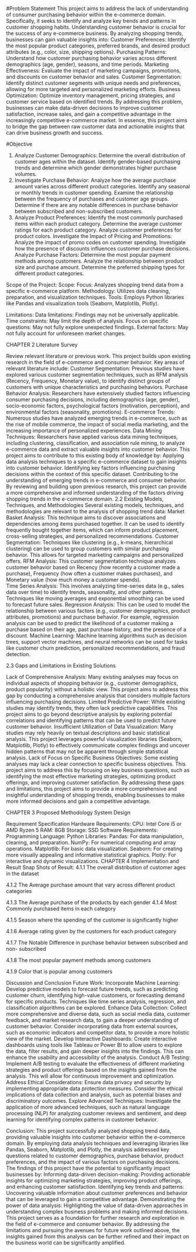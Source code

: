 #Problem Statement
This project aims to address the lack of understanding of consumer purchasing behavior within the e-commerce domain. Specifically, it seeks to identify and analyze key trends and patterns in customer shopping habits. 
Understanding customer behavior is crucial for the success of any e-commerce business. By analyzing shopping trends, businesses can gain valuable insights into: 
Customer Preferences: Identify the most popular product categories, preferred brands, and desired product attributes (e.g., color, size, shipping options). 
Purchasing Patterns: Understand how customer purchasing behavior varies across different demographics (age, gender), seasons, and time periods. 
Marketing Effectiveness: Evaluate the impact of marketing campaigns, promotions, and discounts on customer behavior and sales. 
Customer Segmentation: Identify distinct customer segments with unique needs and preferences, allowing for more targeted and personalized marketing efforts. 
Business Optimization: Optimize inventory management, pricing strategies, and customer service based on identified trends. 
By addressing this problem, businesses can make data-driven decisions to improve customer satisfaction, increase sales, and gain a competitive advantage in the increasingly competitive e-commerce market. 
In essence, this project aims to bridge the gap between raw customer data and actionable insights that can drive business growth and success. 

#Objective
1. Analyze Customer Demographics: 
Determine the overall distribution of customer ages within the dataset. 
Identify gender-based purchasing trends and determine which gender demonstrates higher purchase volumes. 
2. Investigate Purchase Behavior: 
Analyze how the average purchase amount varies across different product categories. 
Identify any seasonal or monthly trends in customer spending. 
Examine the relationship between the frequency of purchases and customer age groups. 
Determine if there are any notable differences in purchase behavior between subscribed and non-subscribed customers. 
3. Analyze Product Preferences: 
Identify the most commonly purchased items within each product category. 
Determine the average customer ratings for each product category. 
Analyze customer preferences for product colors. 
Investigate the Impact of Pricing and Promotions: 
Analyze the impact of promo codes on customer spending. 
Investigate how the presence of discounts influences customer purchase decisions. 
Analyze Purchase Factors: 
Determine the most popular payment methods among customers. 
Analyze the relationship between product size and purchase amount. 
Determine the preferred shipping types for different product categories. 

Scope of the Project: 
Scope: 
Focus: Analyzes shopping trend data from a specific e-commerce platform. 
Methodology: Utilizes data cleaning, preparation, and visualization techniques. 
Tools: Employs Python libraries like Pandas and visualization tools (Seaborn, Matplotlib, Plotly). 

Limitations: 
Data limitations: Findings may not be universally applicable. 
Time constraints: May limit the depth of analysis. 
Focus on specific questions: May not fully explore unexpected findings. 
External factors: May not fully account for unforeseen market changes. 












CHAPTER 2
Literature Survey

 Review relevant literature or previous work. 
This project builds upon existing research in the field of e-commerce and consumer behavior. Key areas of relevant literature include: 
Customer Segmentation: Previous studies have explored various customer segmentation techniques, such as RFM analysis (Recency, Frequency, Monetary value), to identify distinct groups of customers with unique characteristics and purchasing behaviors. 
Purchase Behavior Analysis: Researchers have extensively studied factors influencing consumer purchasing decisions, including demographics (age, gender), socio-economic factors, psychological factors (motivation, perception), and environmental factors (seasonality, promotions). 
E-commerce Trends: Numerous studies have analyzed emerging trends in e-commerce, such as the rise of mobile commerce, the impact of social media marketing, and the increasing importance of personalized experiences. 
Data Mining Techniques: Researchers have applied various data mining techniques, including clustering, classification, and association rule mining, to analyze e-commerce data and extract valuable insights into customer behavior. 
This project aims to contribute to this existing body of knowledge by: 
Applying data analysis techniques to a specific e-commerce dataset to gain insights into customer behavior. 
Identifying key factors influencing purchasing decisions within the context of this specific dataset. 
Contributing to the understanding of emerging trends in e-commerce and consumer behavior. 
By reviewing and building upon previous research, this project can provide a more comprehensive and informed understanding of the factors driving shopping trends in the e-commerce domain. 
2.2 Existing Models, Techniques, and Methodologies 
Several existing models, techniques, and methodologies are relevant to the analysis of shopping trend data: 
Market Basket Analysis: This technique aims to discover associations and dependencies among items purchased together. It can be used to identify frequently bought together 
items, which can inform product placement, cross-selling strategies, and personalized recommendations. 
Customer Segmentation: Techniques like clustering (e.g., k-means, hierarchical clustering) can be used to group customers with similar purchasing behavior. This allows for targeted marketing campaigns and personalized offers. 
RFM Analysis: This customer segmentation technique analyzes customer behavior based on Recency (how recently a customer made a purchase), Frequency (how often a customer makes purchases), and Monetary value (how much money a customer spends).  
Time Series Analysis: This involves analyzing time-series data (e.g., sales data over time) to identify trends, seasonality, and other patterns. Techniques like moving averages and exponential smoothing can be used to forecast future sales. 
Regression Analysis: This can be used to model the relationship between various factors (e.g., customer demographics, product attributes, promotions) and purchase behavior. For example, regression analysis can be used to predict the likelihood of a customer making a purchase based on their age, past purchase history, and the presence of a discount. 
Machine Learning: Machine learning algorithms such as decision trees, support vector machines, and neural networks can be used for tasks like customer churn prediction, personalized recommendations, and fraud detection. 
 
2.3 Gaps and Limitations in Existing Solutions 
 
Lack of Comprehensive Analysis: Many existing analyses may focus on individual aspects of shopping behavior (e.g., customer demographics, product popularity) without a holistic view. This project aims to address this gap by conducting a comprehensive analysis that considers multiple factors influencing purchasing decisions. 
Limited Predictive Power: While existing studies may identify trends, they often lack predictive capabilities. This project aims to go beyond descriptive analysis by exploring potential correlations and identifying patterns that can be used to predict future customer behavior. 
Insufficient Utilization of Data Visualization: Many studies may rely heavily on textual descriptions and basic statistical analysis. This project leverages powerful visualization libraries (Seaborn, Matplotlib, Plotly) to effectively communicate complex findings and uncover hidden patterns that may not be apparent through simple statistical analysis. 
Lack of Focus on Specific Business Objectives: Some existing analyses may lack a clear connection to specific business objectives. This project aims to address this by focusing on key business questions, such as identifying the most effective marketing strategies, optimizing product offerings, and improving customer satisfaction. 
By addressing these gaps and limitations, this project aims to provide a more comprehensive and insightful understanding of shopping trends, enabling businesses to make more informed decisions and gain a competitive advantage. 
















CHAPTER 3
Proposed Methodology
System Design

Requirement Specification
Hardware Requirements:
             CPU: Intel Core i5 or AMD Ryzen 5 
             RAM: 8GB 
             Storage: SSD 
Software Requirements:
            Programming Language: Python 
   	      Libraries: 
Pandas: For data manipulation, cleaning, and preparation. 
NumPy: For numerical computing and array operations. 
Matplotlib: For basic data visualization. 
Seaborn: For creating more visually appealing and informative statistical graphics. 
Plotly: For interactive and dynamic visualizations. 
CHAPTER 4
Implementation and Result
 Snap Shots of Result:
4.1.1 The overall distribution of customer ages in the dataset 

 
4.1.2 The Average purchase amount that vary across different product categories 

 
4.1.3 The Average purchase of the products by each gender
4.1.4 Most Commonly purchased items in each category 

4.1.5 Season where the spending of the customer is significantly higher 

 4.1.6 Average rating given by the customers for each product category 



 
4.1.7 The Notable Difference in purchase behavior between subscribed and non- subscribed 
 


4.1.8 The most popular payment methods among customers  

4.1.9 Color that is popular among customers 

 
Discussion and Conclusion
Future Work: 
Incorporate Machine Learning: 
Develop predictive models to forecast future trends, such as predicting customer churn, identifying high-value customers, or forecasting demand for specific products. 
Techniques like time series analysis, regression, and classification algorithms can be explored. 
Enhance Data Collection: 
Collect more comprehensive and diverse data, such as social media data, customer feedback, and market research data, to gain a deeper understanding of customer behavior. 
Consider incorporating data from external sources, such as economic indicators and competitor data, to provide a more holistic view of the market. 
Develop Interactive Dashboards: 
Create interactive dashboards using tools like Tableau or Power BI to allow users to explore the data, filter results, and gain deeper insights into the findings. This can enhance the usability and accessibility of the analysis. 
Conduct A/B Testing: 
Implement A/B testing to evaluate the effectiveness of different marketing strategies and product offerings based on the insights gained from the analysis. This will allow for continuous improvement and optimization. 
Address Ethical Considerations: 
Ensure data privacy and security by implementing appropriate data protection measures. 
Consider the ethical implications of data collection and analysis, such as potential biases and discriminatory outcomes. 
Explore Advanced Techniques: 
Investigate the application of more advanced techniques, such as natural language processing (NLP) for analyzing customer reviews and sentiment, and deep learning for identifying complex patterns in customer behavior.

Conclusion: 
This project successfully analyzed shopping trend data, providing valuable insights into customer behavior within the e-commerce domain. By employing data analysis techniques and leveraging libraries like Pandas, Seaborn, Matplotlib, and Plotly, the analysis addressed key questions related to customer demographics, purchase behavior, product preferences, and the impact of various factors on purchasing decisions. 
The findings of this project have the potential to significantly impact businesses by: 
Informing data-driven decision-making: Providing actionable insights for optimizing marketing strategies, improving product offerings, and enhancing customer satisfaction. 
Identifying key trends and patterns: Uncovering valuable information about customer preferences and behavior that can be leveraged to gain a competitive advantage. 
Demonstrating the power of data analysis: Highlighting the value of data-driven approaches in understanding complex business problems and making informed decisions. 
This project serves as a foundation for further research and exploration in the field of e-commerce and consumer behavior. By addressing the limitations and pursuing the avenues for future work outlined above, the insights gained from this analysis can be further refined and their impact on the business world can be significantly amplified. 

